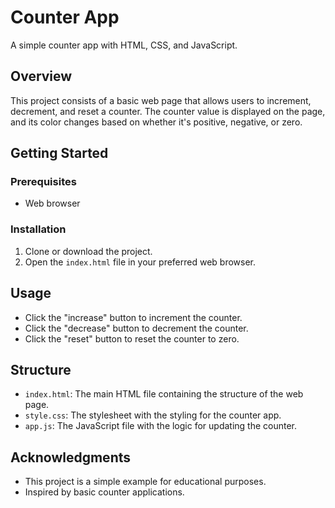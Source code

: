 # Counter App

A simple counter app with HTML, CSS, and JavaScript.

## Overview

This project consists of a basic web page that allows users to increment, decrement, and reset a counter. The counter value is displayed on the page, and its color changes based on whether it's positive, negative, or zero.

## Getting Started

### Prerequisites

- Web browser

### Installation

1. Clone or download the project.
2. Open the `index.html` file in your preferred web browser.

## Usage

- Click the "increase" button to increment the counter.
- Click the "decrease" button to decrement the counter.
- Click the "reset" button to reset the counter to zero.

## Structure

- `index.html`: The main HTML file containing the structure of the web page.
- `style.css`: The stylesheet with the styling for the counter app.
- `app.js`: The JavaScript file with the logic for updating the counter.



## Acknowledgments

- This project is a simple example for educational purposes.
- Inspired by basic counter applications.



